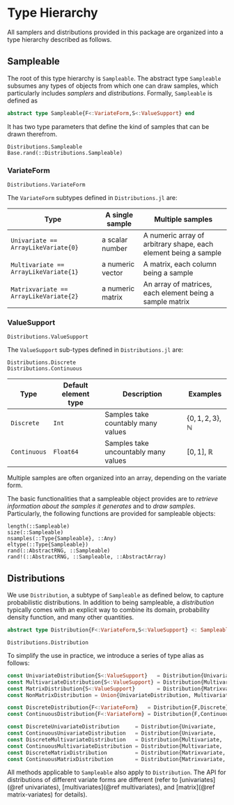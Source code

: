 # Type Hierarchy

All samplers and distributions provided in this package are organized into a type hierarchy described as follows.

## Sampleable

The root of this type hierarchy is `Sampleable`. The abstract type `Sampleable` subsumes any types of objects from which one can draw samples, which particularly includes *samplers* and *distributions*. Formally, `Sampleable` is defined as

```julia
abstract type Sampleable{F<:VariateForm,S<:ValueSupport} end
```

It has two type parameters that define the kind of samples that can be drawn therefrom.

```@doc
Distributions.Sampleable
Base.rand(::Distributions.Sampleable)
```

### VariateForm

```@doc
Distributions.VariateForm
```

The `VariateForm` subtypes defined in `Distributions.jl` are:

**Type** | **A single sample** | **Multiple samples**
--- | --- |---
`Univariate == ArrayLikeVariate{0}` | a scalar number | A numeric array of arbitrary shape, each element being a sample
`Multivariate == ArrayLikeVariate{1}` | a numeric vector | A matrix, each column being a sample
`Matrixvariate == ArrayLikeVariate{2}` | a numeric matrix | An array of matrices, each element being a sample matrix

### ValueSupport

```@docs
Distributions.ValueSupport
```

The `ValueSupport` sub-types defined in `Distributions.jl` are:

```@docs
Distributions.Discrete
Distributions.Continuous
```

**Type** | **Default element type** | **Description** | **Examples**
--- | --- | --- | ---
`Discrete` | `Int` | Samples take countably many values | $\{0,1,2,3\}$, $\mathbb{N}$
`Continuous` | `Float64` | Samples take uncountably many values | $[0, 1]$, $\mathbb{R}$

Multiple samples are often organized into an array, depending on the variate form.

The basic functionalities that a sampleable object provides are to *retrieve information about the samples it generates* and to *draw samples*. Particularly, the following functions are provided for sampleable objects:

```@docs
length(::Sampleable)
size(::Sampleable)
nsamples(::Type{Sampleable}, ::Any)
eltype(::Type{Sampleable})
rand(::AbstractRNG, ::Sampleable)
rand!(::AbstractRNG, ::Sampleable, ::AbstractArray)
```

## Distributions

We use `Distribution`, a subtype of `Sampleable` as defined below, to capture probabilistic distributions. In addition to being sampleable, a *distribution* typically comes with an explicit way to combine its domain, probability density function, and many other quantities.

```julia
abstract type Distribution{F<:VariateForm,S<:ValueSupport} <: Sampleable{F,S} end
```

```@doc
Distributions.Distribution
```

To simplify the use in practice, we introduce a series of type alias as follows:
```julia
const UnivariateDistribution{S<:ValueSupport}   = Distribution{Univariate,S}
const MultivariateDistribution{S<:ValueSupport} = Distribution{Multivariate,S}
const MatrixDistribution{S<:ValueSupport}       = Distribution{Matrixvariate,S}
const NonMatrixDistribution = Union{UnivariateDistribution, MultivariateDistribution}

const DiscreteDistribution{F<:VariateForm}   = Distribution{F,Discrete}
const ContinuousDistribution{F<:VariateForm} = Distribution{F,Continuous}

const DiscreteUnivariateDistribution     = Distribution{Univariate,    Discrete}
const ContinuousUnivariateDistribution   = Distribution{Univariate,    Continuous}
const DiscreteMultivariateDistribution   = Distribution{Multivariate,  Discrete}
const ContinuousMultivariateDistribution = Distribution{Multivariate,  Continuous}
const DiscreteMatrixDistribution         = Distribution{Matrixvariate, Discrete}
const ContinuousMatrixDistribution       = Distribution{Matrixvariate, Continuous}
```

All methods applicable to `Sampleable` also apply to `Distribution`. The API for distributions of different variate forms are different (refer to [univariates](@ref univariates), [multivariates](@ref multivariates), and [matrix](@ref matrix-variates) for details).
